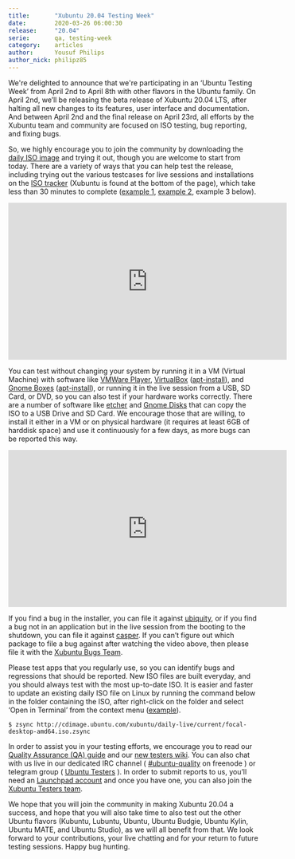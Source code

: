 ```yaml
---
title:       "Xubuntu 20.04 Testing Week"
date:        2020-03-26 06:00:30
release:     "20.04"
serie:       qa, testing-week
category:    articles
author:      Yousuf Philips
author_nick: philipz85
---
```


We're delighted to announce that we're participating in an ‘Ubuntu Testing Week’ from April 2nd to April 8th with other flavors in the Ubuntu family. On April 2nd, we’ll be releasing the beta release of Xubuntu 20.04 LTS, after halting all new changes to its features, user interface and documentation. And between April 2nd and the final release on April 23rd, all efforts by the Xubuntu team and community are focused on ISO testing, bug reporting, and fixing bugs.

So, we highly encourage you to join the community by downloading the [daily ISO image](http://cdimage.ubuntu.com/xubuntu/daily-live/current/) and trying it out, though you are welcome to start from today. There are a variety of ways that you can help test the release, including trying out the various testcases for live sessions and installations on the [ISO tracker](http://iso.qa.ubuntu.com/qatracker/milestones/408/builds) (Xubuntu is found at the bottom of the page), which take less than 30 minutes to complete ([example 1](https://www.youtube.com/watch?v=hXLiqjOkSmg&t=242), [example 2](https://www.youtube.com/watch?v=4Ou1-zRSo-8), example 3 below).

<iframe allow="accelerometer; autoplay; encrypted-media; gyroscope; picture-in-picture" allowfullscreen="" frameborder="0" height="315" src="https://www.youtube.com/embed/lOCWwLwN7xE?start=106" width="560"></iframe>

You can test without changing your system by running it in a VM (Virtual Machine) with software like [VMWare Player](https://www.vmware.com/products/workstation-player/workstation-player-evaluation.html), [VirtualBox](https://www.virtualbox.org/wiki/Downloads) ([apt-install](apt://virtualbox-qt)), and [Gnome Boxes](https://wiki.gnome.org/Apps/Boxes) ([apt-install](apt://gnome-boxes)), or running it in the live session from a USB, SD Card, or DVD, so you can also test if your hardware works correctly. There are a number of software like [etcher](https://www.balena.io/etcher/) and [Gnome Disks](https://wiki.gnome.org/Apps/Disks) that can copy the ISO to a USB Drive and SD Card. We encourage those that are willing, to install it either in a VM or on physical hardware (it requires at least 6GB of harddisk space) and use it continuously for a few days, as more bugs can be reported this way.

<iframe allow="accelerometer; autoplay; encrypted-media; gyroscope; picture-in-picture" allowfullscreen="" frameborder="0" height="315" src="https://www.youtube.com/embed/CjTyzyY9RHw" width="560"></iframe>

If you find a bug in the installer, you can file it against [ubiquity](https://bugs.launchpad.net/ubuntu/+source/ubiquity), or if you find a bug not in an application but in the live session from the booting to the shutdown, you can file it against [casper](https://bugs.launchpad.net/ubuntu/+source/casper). If you can’t figure out which package to file a bug against after watching the video above, then please file it with the [Xubuntu Bugs Team](https://bugs.launchpad.net/~xubuntu-bugs).

Please test apps that you regularly use, so you can identify bugs and regressions that should be reported. New ISO files are built everyday, and you should always test with the most up-to-date ISO. It is easier and faster to update an existing daily ISO file on Linux by running the command below in the folder containing the ISO, after right-click on the folder and select ‘Open in Terminal’ from the context menu ([example](https://www.youtube.com/watch?v=Kf0CC2fPxoU)).

`$ zsync http://cdimage.ubuntu.com/xubuntu/daily-live/current/focal-desktop-amd64.iso.zsync`

In order to assist you in your testing efforts, we encourage you to read our [Quality Assurance (QA) guide](https://xubuntu.org/contribute/qa) and our [new testers wiki](https://wiki.xubuntu.org/qa/new_tester_start). You can also chat with us live in our dedicated IRC channel ( [\#ubuntu-quality](https://webchat.freenode.net/#ubuntu-quality?nick=xubuntu-tester?w) on freenode ) or telegram group ( [Ubuntu Testers](https://t.me/UbuntuTesters) ). In order to submit reports to us, you’ll need an [Launchpad account](https://login.launchpad.net/) and once you have one, you can also join the [Xubuntu Testers team](https://launchpad.net/~xubuntu-testers).

We hope that you will join the community in making Xubuntu 20.04 a success, and hope that you will also take time to also test out the other Ubuntu flavors (Kubuntu, Lubuntu, Ubuntu, Ubuntu Budgie, Ubuntu Kylin, Ubuntu MATE, and Ubuntu Studio), as we will all benefit from that. We look forward to your contributions, your live chatting and for your return to future testing sessions. Happy bug hunting.
